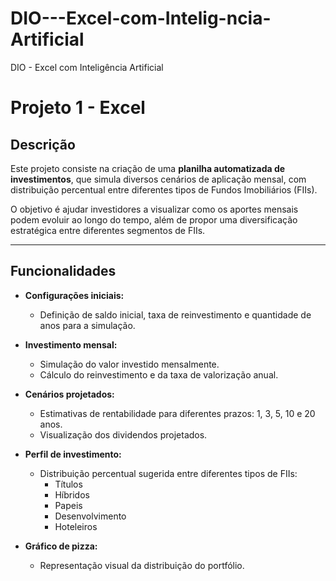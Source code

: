# DIO---Excel-com-Intelig-ncia-Artificial
DIO - Excel com Inteligência Artificial

# Projeto 1 - Excel

## Descrição

Este projeto consiste na criação de uma **planilha automatizada de investimentos**, que simula diversos cenários de aplicação mensal, com distribuição percentual entre diferentes tipos de Fundos Imobiliários (FIIs).

O objetivo é ajudar investidores a visualizar como os aportes mensais podem evoluir ao longo do tempo, além de propor uma diversificação estratégica entre diferentes segmentos de FIIs.

---

##  Funcionalidades

- **Configurações iniciais:**  
  - Definição de saldo inicial, taxa de reinvestimento e quantidade de anos para a simulação.

- **Investimento mensal:**  
  - Simulação do valor investido mensalmente.  
  - Cálculo do reinvestimento e da taxa de valorização anual.

- **Cenários projetados:**  
  - Estimativas de rentabilidade para diferentes prazos: 1, 3, 5, 10 e 20 anos.  
  - Visualização dos dividendos projetados.

- **Perfil de investimento:**  
  - Distribuição percentual sugerida entre diferentes tipos de FIIs:  
    - Títulos  
    - Híbridos  
    - Papeis  
    - Desenvolvimento  
    - Hoteleiros

- **Gráfico de pizza:**  
  - Representação visual da distribuição do portfólio.



